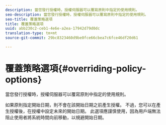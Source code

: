 ```yaml
---
description: 當您發行授權時，授權伺服器可以覆寫原則中指定的使用規則。
seo-description: 當您發行授權時，授權伺服器可以覆寫原則中指定的使用規則。
seo-title: 覆蓋策略選項
title: 覆蓋策略選項
uuid: abb230c2-ceb1-4e6e-a2ea-17942d79d0dc
translation-type: tm+mt
source-git-commit: 29bc8323460d9be0fce66cbea7c6fce46df20d61

---
```



# 覆蓋策略選項{#overriding-policy-options}

當您發行授權時，授權伺服器可以覆寫原則中指定的使用規則。

如果原則指定開始日期，則不會在該開始日期之前產生授權。 不過，您可以在產生授權後，在授權中設定未來的開始日期。 此選項應謹慎使用，因為用戶端無法阻止使用者將系統時間向前移動，以規避開始日期。
